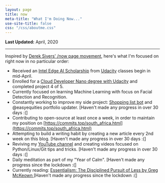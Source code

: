 ```yaml
---
layout: page
title: now
meta-title: "What I'm Doing Now..."
use-site-title: false
css: "/css/aboutme.css"
---
```


**Last Updated:** April, 2020

---

Inspired by [Derek Sivers' /now page movement](https://sivers.org/now3), here's what I'm focused on right now in no particular order:

- Received an [Intel Edge AI Scholarship](https://www.udacity.com/scholarships/intel-edge-ai-scholarship) from [Udacity](https://www.udacity.com) classes begin in mid-April.
- Enrolled for a [Cloud Developer Nano degree with Udacity](https://www.udacity.com/course/cloud-developer-nanodegree--nd9990) and completed project 4 of 5.
- Currently focused on learning Machine Learning with focus on Facial Detection and Recognition.
- Constantly working to improve my side project: [Shopping list bot](https://github.com/users/mmphego/projects/1) and @easyequities portfolio updater. [Haven't made any progress in over 30 days :(]
- Contributing to open-source at least once a week, in order to maintain my position on [https://commits.top/south_africa.html](https://commits.top/south_africa.html)
- Attempting to build a writing habit by creating a new article every 2nd week on this blog. [Haven't made any progress in over 30 days :(]
- Reviving my [YouTube channel](https://www.youtube.com/c/MphoMphego1) and creating videos focused on Python/Linux/Git tips and tricks. [Haven't made any progress in over 30 days :(]
- Daily meditation as part of my "Year of Calm". [Haven't made any progress since the lockdown :(]
- Currently reading: [Essentialism: The Disciplined Pursuit of Less
by Greg McKeown
](https://www.goodreads.com/book/show/18077875-essentialism) [Haven't made any progress since the lockdown :(]
